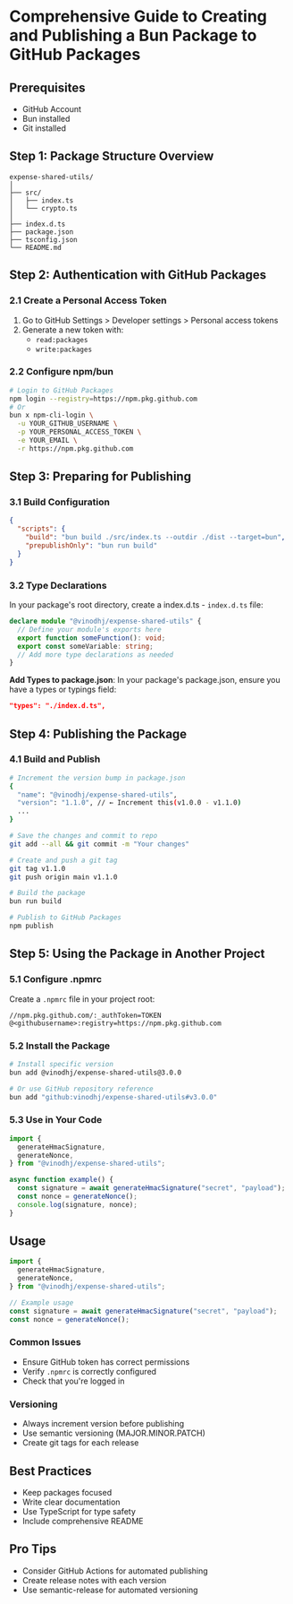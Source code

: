 # Comprehensive Guide to Creating and Publishing a Bun Package to GitHub Packages

## Prerequisites

- GitHub Account
- Bun installed
- Git installed

## Step 1: Package Structure Overview

```
expense-shared-utils/
│
├── src/
│   ├── index.ts
│   └── crypto.ts
│
├── index.d.ts
├── package.json
├── tsconfig.json
└── README.md
```

## Step 2: Authentication with GitHub Packages

### 2.1 Create a Personal Access Token

1. Go to GitHub Settings > Developer settings > Personal access tokens
2. Generate a new token with:
   - `read:packages`
   - `write:packages`

### 2.2 Configure npm/bun

```bash
# Login to GitHub Packages
npm login --registry=https://npm.pkg.github.com
# Or
bun x npm-cli-login \
  -u YOUR_GITHUB_USERNAME \
  -p YOUR_PERSONAL_ACCESS_TOKEN \
  -e YOUR_EMAIL \
  -r https://npm.pkg.github.com
```

## Step 3: Preparing for Publishing

### 3.1 Build Configuration

```json
{
  "scripts": {
    "build": "bun build ./src/index.ts --outdir ./dist --target=bun",
    "prepublishOnly": "bun run build"
  }
}
```

### 3.2 Type Declarations

In your package's root directory, create a index.d.ts - `index.d.ts` file:

```typescript
declare module "@vinodhj/expense-shared-utils" {
  // Define your module's exports here
  export function someFunction(): void;
  export const someVariable: string;
  // Add more type declarations as needed
}
```

**Add Types to package.json**:
In your package's package.json, ensure you have a types or typings field:

```json
"types": "./index.d.ts",
```

## Step 4: Publishing the Package

### 4.1 Build and Publish

```bash
# Increment the version bump in package.json
{
  "name": "@vinodhj/expense-shared-utils",
  "version": "1.1.0", // ← Increment this(v1.0.0 - v1.1.0)
  ...
}

# Save the changes and commit to repo
git add --all && git commit -m "Your changes"

# Create and push a git tag
git tag v1.1.0
git push origin main v1.1.0

# Build the package
bun run build

# Publish to GitHub Packages
npm publish
```

## Step 5: Using the Package in Another Project

### 5.1 Configure .npmrc

Create a `.npmrc` file in your project root:

```
//npm.pkg.github.com/:_authToken=TOKEN
@<githubusername>:registry=https://npm.pkg.github.com
```

### 5.2 Install the Package

```bash
# Install specific version
bun add @vinodhj/expense-shared-utils@3.0.0

# Or use GitHub repository reference
bun add "github:vinodhj/expense-shared-utils#v3.0.0"
```

### 5.3 Use in Your Code

```typescript
import {
  generateHmacSignature,
  generateNonce,
} from "@vinodhj/expense-shared-utils";

async function example() {
  const signature = await generateHmacSignature("secret", "payload");
  const nonce = generateNonce();
  console.log(signature, nonce);
}
```

## Usage

```typescript
import {
  generateHmacSignature,
  generateNonce,
} from "@vinodhj/expense-shared-utils";

// Example usage
const signature = await generateHmacSignature("secret", "payload");
const nonce = generateNonce();
```

### Common Issues

- Ensure GitHub token has correct permissions
- Verify `.npmrc` is correctly configured
- Check that you're logged in

### Versioning

- Always increment version before publishing
- Use semantic versioning (MAJOR.MINOR.PATCH)
- Create git tags for each release

## Best Practices

- Keep packages focused
- Write clear documentation
- Use TypeScript for type safety
- Include comprehensive README

## Pro Tips

- Consider GitHub Actions for automated publishing
- Create release notes with each version
- Use semantic-release for automated versioning
